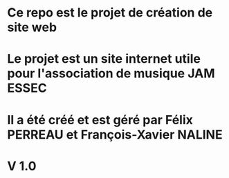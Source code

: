 # Ce repo est le projet de création de site web
# Le projet est un site internet utile pour l'association de musique JAM ESSEC
# Il a été créé et est géré par Félix PERREAU et François-Xavier NALINE
# V 1.0
